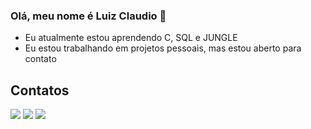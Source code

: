 ### Olá, meu nome é Luiz Claudio 👋

   

-  Eu atualmente estou aprendendo C, SQL e JUNGLE
-  Eu estou trabalhando em projetos pessoais, mas estou aberto para contato


## Contatos

<div> 
  <a href="https://www.instagram.com/claudio_filho218/" target="_blank"><img src="https://img.shields.io/badge/-Instagram-%23E4405F?style=for-the-badge&logo=instagram&logoColor=white" target="_blank"></a>
  <a href = "mailto:claudiomourafilho2023@gmail.com"><img src="https://img.shields.io/badge/-Gmail-%23333?style=for-the-badge&logo=gmail&logoColor=white" target="_blank"></a>
  <a href="https://www.linkedin.com/in/claudio-moura-filho-77b26b27b/" target="_blank"><img src="https://img.shields.io/badge/-LinkedIn-%230077B5?style=for-the-badge&logo=linkedin&logoColor=white" target="_blank"></a> 
  
</div>

